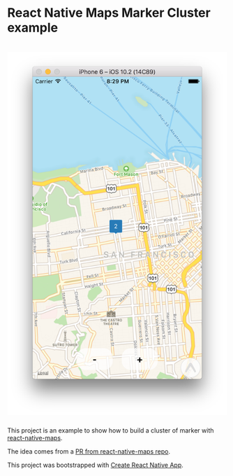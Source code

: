 # React Native Maps Marker Cluster example

# ![screenshot](media/screenshot.png)


This project is an example to show how to build a cluster of marker with [react-native-maps](https://github.com/airbnb/react-native-maps). 

The idea comes from a [PR from react-native-maps repo](https://github.com/airbnb/react-native-maps/pull/137).

This project was bootstrapped with [Create React Native App](https://github.com/react-community/create-react-native-app).